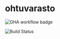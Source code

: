 # ohtuvarasto

![GHA workflow badge](https://github.com/k1rtsu/ohtuvarasto/workflows/CI/badge.svg)

![Build Status](https://github.com/k1rtsu/ohtuvarasto/actions/workflows/CI.yml/badge.svg)



